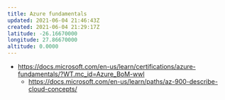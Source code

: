 ```yaml
---
title: Azure fundamentals
updated: 2021-06-04 21:46:43Z
created: 2021-06-04 21:29:17Z
latitude: -26.16670000
longitude: 27.86670000
altitude: 0.0000
---
```


* https://docs.microsoft.com/en-us/learn/certifications/azure-fundamentals/?WT.mc_id=Azure_BoM-wwl
	* https://docs.microsoft.com/en-us/learn/paths/az-900-describe-cloud-concepts/